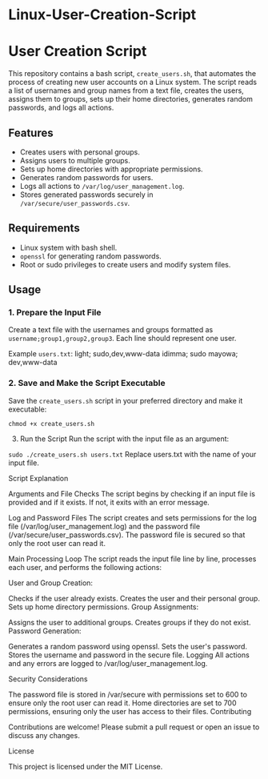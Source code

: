 # Linux-User-Creation-Script

# User Creation Script

This repository contains a bash script, `create_users.sh`, that automates the process of creating new user accounts on a Linux system. The script reads a list of usernames and group names from a text file, creates the users, assigns them to groups, sets up their home directories, generates random passwords, and logs all actions.

## Features

- Creates users with personal groups.
- Assigns users to multiple groups.
- Sets up home directories with appropriate permissions.
- Generates random passwords for users.
- Logs all actions to `/var/log/user_management.log`.
- Stores generated passwords securely in `/var/secure/user_passwords.csv`.

## Requirements

- Linux system with bash shell.
- `openssl` for generating random passwords.
- Root or sudo privileges to create users and modify system files.

## Usage

### 1. Prepare the Input File

Create a text file with the usernames and groups formatted as `username;group1,group2,group3`. Each line should represent one user.

Example `users.txt`:
light; sudo,dev,www-data
idimma; sudo
mayowa; dev,www-data

### 2. Save and Make the Script Executable

Save the `create_users.sh` script in your preferred directory and make it executable:

```chmod +x create_users.sh```

3. Run the Script
Run the script with the input file as an argument:

```sudo ./create_users.sh users.txt```
Replace users.txt with the name of your input file.


Script Explanation

Arguments and File Checks
The script begins by checking if an input file is provided and if it exists. If not, it exits with an error message.

Log and Password Files
The script creates and sets permissions for the log file (/var/log/user_management.log) and the password file (/var/secure/user_passwords.csv). The password file is secured so that only the root user can read it.

Main Processing Loop
The script reads the input file line by line, processes each user, and performs the following actions:

User and Group Creation:

Checks if the user already exists.
Creates the user and their personal group.
Sets up home directory permissions.
Group Assignments:

Assigns the user to additional groups.
Creates groups if they do not exist.
Password Generation:

Generates a random password using openssl.
Sets the user's password.
Stores the username and password in the secure file.
Logging
All actions and any errors are logged to /var/log/user_management.log.

Security Considerations

The password file is stored in /var/secure with permissions set to 600 to ensure only the root user can read it.
Home directories are set to 700 permissions, ensuring only the user has access to their files.
Contributing

Contributions are welcome! Please submit a pull request or open an issue to discuss any changes.

License

This project is licensed under the MIT License.
